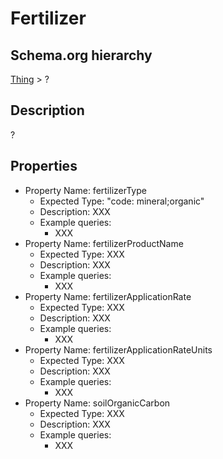# Fertilizer

## Schema.org hierarchy
[Thing](http://schema.org/Thing) > ?

## Description
?

## Properties

- Property Name: fertilizerType
	- Expected Type: "code: mineral;organic"
	- Description: XXX
	- Example queries:
		- XXX
- Property Name: fertilizerProductName
	- Expected Type: XXX
	- Description: XXX
	- Example queries:
		- XXX
- Property Name: fertilizerApplicationRate
	- Expected Type: XXX
	- Description: XXX
	- Example queries:
		- XXX
- Property Name: fertilizerApplicationRateUnits
	- Expected Type: XXX
	- Description: XXX
	- Example queries:
		- XXX
- Property Name: soilOrganicCarbon
	- Expected Type: XXX
	- Description: XXX
	- Example queries:
		- XXX

